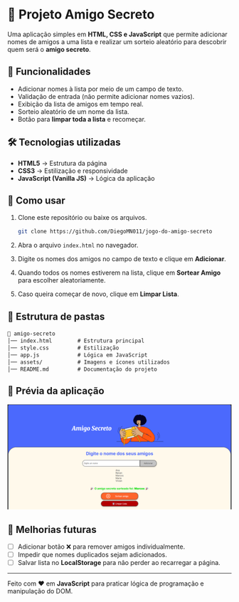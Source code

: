 # 🎁 Projeto Amigo Secreto

Uma aplicação simples em **HTML, CSS e JavaScript** que permite adicionar nomes de amigos a uma lista e realizar um sorteio aleatório para descobrir quem será o **amigo secreto**.  

## 📌 Funcionalidades

- Adicionar nomes à lista por meio de um campo de texto.  
- Validação de entrada (não permite adicionar nomes vazios).  
- Exibição da lista de amigos em tempo real.  
- Sorteio aleatório de um nome da lista.  
- Botão para **limpar toda a lista** e recomeçar.  

## 🛠️ Tecnologias utilizadas

- **HTML5** → Estrutura da página  
- **CSS3** → Estilização e responsividade  
- **JavaScript (Vanilla JS)** → Lógica da aplicação  

## 🚀 Como usar

1. Clone este repositório ou baixe os arquivos.  
   ```bash
   git clone https://github.com/DiegoMN011/jogo-do-amigo-secreto
   ```

2. Abra o arquivo `index.html` no navegador.  

3. Digite os nomes dos amigos no campo de texto e clique em **Adicionar**.  

4. Quando todos os nomes estiverem na lista, clique em **Sortear Amigo** para escolher aleatoriamente.  

5. Caso queira começar de novo, clique em **Limpar Lista**.  

## 📂 Estrutura de pastas

```
📁 amigo-secreto
│── index.html        # Estrutura principal
│── style.css         # Estilização
│── app.js            # Lógica em JavaScript
│── assets/           # Imagens e ícones utilizados
│── README.md         # Documentação do projeto
```

## 📸 Prévia da aplicação

![Preview do Amigo Secreto](assets/preview-jogo-do-amigo-secreto.png.png)

## 📌 Melhorias futuras

- [ ] Adicionar botão ❌ para remover amigos individualmente.  
- [ ] Impedir que nomes duplicados sejam adicionados.  
- [ ] Salvar lista no **LocalStorage** para não perder ao recarregar a página.  

---

Feito com ❤️ em **JavaScript** para praticar lógica de programação e manipulação do DOM.  
